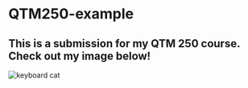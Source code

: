 # QTM250-example
## This is a submission for my QTM 250 course. Check out my image below!
![keyboard cat](https://i.pinimg.com/originals/b2/e0/3e/b2e03e316101ec495207bf8c594085f7.jpg)
